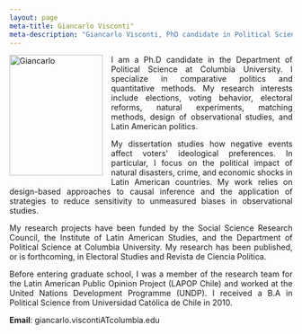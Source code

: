 ```yaml
---
layout: page
meta-title: Giancarlo Visconti"
meta-description: "Giancarlo Visconti, PhD candidate in Political Science, Columbia University"
---
```


<head>
  <title> Giancarlo Visconti </title>
  <meta name="author" content="Giancarlo Visconti">
  <meta name="description" content="Giancarlo Visconti's webpage">
  <meta name="title" content="Giancarlo Visconti, Columbia University">
  <meta name="keywords" content="Giancarlo Visconti, Columbia, Chile, Political Science">
  <meta name="tags" content="Giancarlo Visconti, Columbia, Chile, Political Science">
  <meta http-equiv="content-type" content="text/html;charset=UTF-8">
</head>

<img src="https://dl.dropboxusercontent.com/u/3273624/bio.png" alt="Giancarlo" style="float:left;width:166px;height:215px; margin-right:15px; margin-bottom:15px">

<p style="text-align: justify;">I am a Ph.D candidate in the Department of Political Science at Columbia University. I specialize in comparative politics and quantitative methods. My research interests include elections, voting behavior, electoral reforms, natural experiments, matching methods, design of observational studies, and Latin American politics.</p>
 
<p style="text-align: justify;">My dissertation studies how negative events affect voters' ideological preferences. In particular, I focus on the political impact of natural disasters, crime, and economic shocks in Latin American countries. My work relies on design-based approaches to causal inference and the application of strategies to reduce sensitivity to unmeasured biases in observational studies.</p>

<p style="text-align: justify;">My research projects have been funded by the Social Science Research Council, the Institute of Latin American Studies, and the Department of Political Science at Columbia University. My research has been published, or is forthcoming, in Electoral Studies and Revista de Ciencia Política.</p>

<p style="text-align: justify;">Before entering graduate school, I was a member of the research team for the Latin American Public Opinion Project (LAPOP Chile) and worked at the United Nations Development Programme (UNDP). I received a B.A in Political Science from Universidad Católica de Chile in 2010.</p>

**Email**: giancarlo.viscontiATcolumbia.edu
